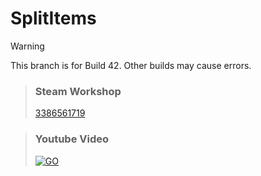 # SplitItems

> [!WARNING]  
> This branch is for Build 42. Other builds may cause errors.

> ### Steam Workshop
> [3386561719](https://steamcommunity.com/sharedfiles/filedetails/?id=3386561719)

> ### Youtube Video
> [![GO](https://i3.ytimg.com/vi/9kcMoYl5SJA/maxresdefault.jpg)](https://www.youtube.com/watch?v=9kcMoYl5SJA)